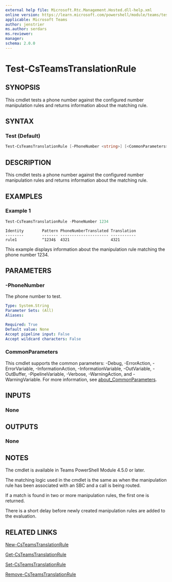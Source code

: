 ```yaml
---
external help file: Microsoft.Rtc.Management.Hosted.dll-help.xml
online version: https://learn.microsoft.com/powershell/module/teams/test-csteamstranslationrule
applicable: Microsoft Teams
author: jenstrier
ms.author: serdars
ms.reviewer: 
manager:
schema: 2.0.0
---
```


# Test-CsTeamsTranslationRule

## SYNOPSIS
This cmdlet tests a phone number against the configured number manipulation rules and returns information about the matching rule.

## SYNTAX

### Test (Default)
```powershell
Test-CsTeamsTranslationRule [-PhoneNumber <string>] [<CommonParameters>]
```

## DESCRIPTION
This cmdlet tests a phone number against the configured number manipulation rules and returns information about the matching rule. 


## EXAMPLES

### Example 1
```powershell
Test-CsTeamsTranslationRule -PhoneNumber 1234
```
```output
Identity        Pattern PhoneNumberTranslated Translation
--------        ------- --------------------- -----------
rule1           ^1234$  4321                  4321
```
This example displays information about the manipulation rule matching the phone number 1234.

## PARAMETERS

### -PhoneNumber
The phone number to test.

```yaml
Type: System.String
Parameter Sets: (All)
Aliases: 

Required: True
Default value: None
Accept pipeline input: False
Accept wildcard characters: False
```

### CommonParameters
This cmdlet supports the common parameters: -Debug, -ErrorAction, -ErrorVariable, -InformationAction, -InformationVariable, -OutVariable, -OutBuffer, -PipelineVariable, -Verbose, -WarningAction, and -WarningVariable. For more information, see [about_CommonParameters](https://go.microsoft.com/fwlink/?LinkID=113216).

## INPUTS

### None

## OUTPUTS

### None

## NOTES
The cmdlet is available in Teams PowerShell Module 4.5.0 or later.

The matching logic used in the cmdlet is the same as when the manipulation rule has been associated with an SBC and a call is being routed.

If a match is found in two or more manipulation rules, the first one is returned.

There is a short delay before newly created manipulation rules are added to the evaluation.

## RELATED LINKS
[New-CsTeamsTranslationRule](New-CsTeamsTranslationRule.md)

[Get-CsTeamsTranslationRule](Get-CsTeamsTranslationRule.md)

[Set-CsTeamsTranslationRule](Set-CsTeamsTranslationRule.md)

[Remove-CsTeamsTranslationRule](Remove-CsTeamsTranslationRule.md)
